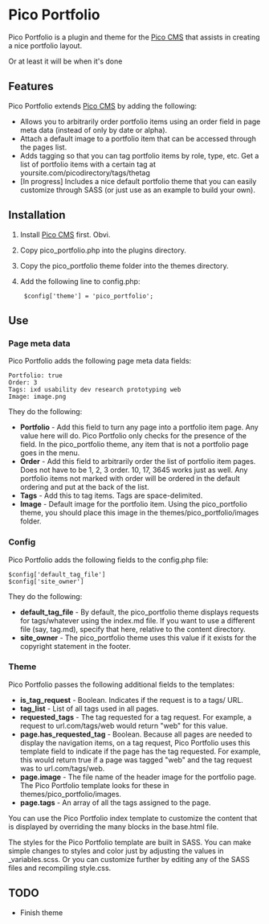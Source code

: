 # Pico Portfolio

Pico Portfolio is a plugin and theme for the [Pico CMS](http://picocms.org/) that assists in creating a nice portfolio layout.

Or at least it will be when it's done

## Features

Pico Portfolio extends [Pico CMS](http://picocms.org/) by adding the following:

* Allows you to arbitrarily order portfolio items using an order field in page meta data (instead of only by date or alpha).
* Attach a default image to a portfolio item that can be accessed through the pages list.
* Adds tagging so that you can tag portfolio items by role, type, etc. Get a list of portfolio items with a certain tag at yoursite.com/picodirectory/tags/thetag
* [In progress] Includes a nice default portfolio theme that you can easily customize through SASS (or just use as an example to build your own).

## Installation

1. Install [Pico CMS](http://picocms.org/) first. Obvi.

1. Copy pico_portfolio.php into the plugins directory.

1. Copy the pico_portfolio theme folder into the themes directory.

1. Add the following line to config.php:

		$config['theme'] = 'pico_portfolio'; 

## Use

### Page meta data

Pico Portfolio adds the following page meta data fields:

	Portfolio: true
	Order: 3
	Tags: ixd usability dev research prototyping web
	Image: image.png 
	
They do the following:

* __Portfolio__ - Add this field to turn any page into a portfolio item page. Any value here will do. Pico Portfolio only checks for the presence of the field. In the pico_portfolio theme, any item that is not a portfolio page goes in the menu.
* __Order__ - Add this field to arbitrarily order the list of portfolio item pages. Does not have to be 1, 2, 3 order. 10, 17, 3645 works just as well. Any portfolio items not marked with order will be ordered in the default ordering and put at the back of the list.
* __Tags__ - Add this to tag items. Tags are space-delimited.
* __Image__ - Default image for the portfolio item. Using the pico_portfolio theme, you should place this image in the themes/pico_portfolio/images folder.

### Config

Pico Portfolio adds the following fields to the config.php file:

	$config['default_tag_file']
	$config['site_owner']
	
They do the following:

* __default_tag_file__ - By default, the pico_portfolio theme displays requests for tags/whatever using the index.md file. If you want to use a different file (say, tag.md), specify that here, relative to the content directory.
* __site_owner__ - The pico_portfolio theme uses this value if it exists for the copyright statement in the footer.

### Theme

Pico Portfolio passes the following additional fields to the templates:

- __is_tag_request__ - Boolean. Indicates if the request is to a tags/ URL.
- __tag_list__ - List of all tags used in all pages.
- __requested_tags__ - The tag requested for a tag request. For example, a request to url.com/tags/web would return "web" for this value.
- __page.has_requested_tag__ - Boolean. Because all pages are needed to display the navigation items, on a tag request, Pico Portfolio uses this template field to indicate if the page has the tag requested. For example, this would return true if a page was tagged "web" and the tag request was to url.com/tags/web.
- __page.image__ - The file name of the header image for the portfolio page. The Pico Portfolio template looks for these in themes/pico_portfolio/images.
- __page.tags__ - An array of all the tags assigned to the page.

You can use the Pico Portfolio index template to customize the content that is displayed by overriding the many blocks in the base.html file.

The styles for the Pico Portfolio template are built in SASS. You can make simple changes to styles and color just by adjusting the values in _variables.scss. Or you can customize further by editing any of the SASS files and recompiling style.css.

## TODO

* Finish theme